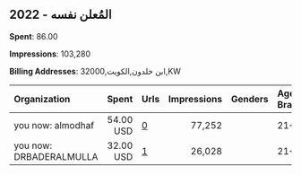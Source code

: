 ## 2022 - المُعلن نفسه 
**Spent**: 86.00

**Impressions**: 103,280

**Billing Addresses**: ابن خلدون,الكويت,32000,KW

|Organization|Spent|Urls|Impressions|Genders|Age Brackets|Country Codes|
|:---|---:|:---|---:|:---|:---|:---|
|you now: almodhaf|54.00 USD|[0](https://www.snap.com/political-ads/asset/2f997d8b66b3e91e10cf14f996b32fe71d67ab8eaa26ca7d07f32c35355aa2b9?mediaType=png)|77,252||21+|kuwait|
|you now: DRBADERALMULLA|32.00 USD|[1](https://www.snap.com/political-ads/asset/f7816e321251cf7da014a345b227856fa6b819ab013168441b5af04c95632772?mediaType=jpeg)|26,028||21+|kuwait|
